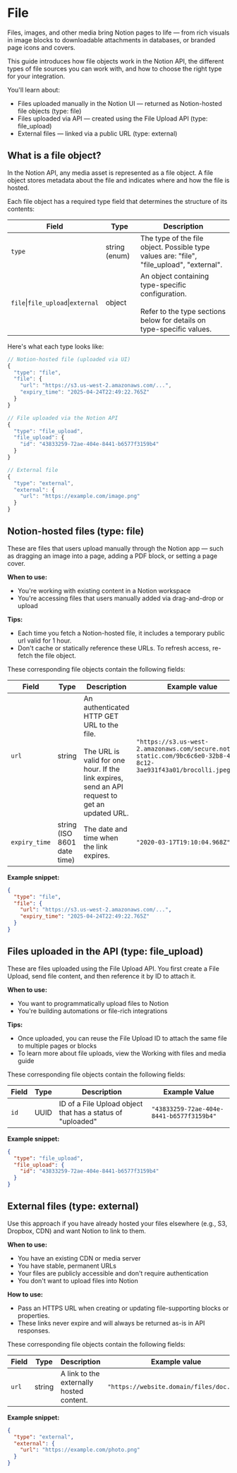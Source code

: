 # File

Files, images, and other media bring Notion pages to life — from rich visuals in image blocks to downloadable attachments in databases, or branded page icons and covers.

This guide introduces how file objects work in the Notion API, the different types of file sources you can work with, and how to choose the right type for your integration.

You'll learn about:

- Files uploaded manually in the Notion UI — returned as Notion-hosted file objects (type: file)
- Files uploaded via API — created using the File Upload API (type: file_upload)
- External files — linked via a public URL (type: external)

## What is a file object?

In the Notion API, any media asset is represented as a file object. A file object stores metadata about the file and indicates where and how the file is hosted.

Each file object has a required type field that determines the structure of its contents:

| Field | Type | Description |
|-------|------|-------------|
| `type` | string (enum) | The type of the file object. Possible type values are: "file", "file_upload", "external". |
| `file`\|`file_upload`\|`external` | object | An object containing type-specific configuration.<br><br>Refer to the type sections below for details on type-specific values. |

Here's what each type looks like:

```javascript
// Notion-hosted file (uploaded via UI)
{
  "type": "file",
  "file": {
    "url": "https://s3.us-west-2.amazonaws.com/...",
    "expiry_time": "2025-04-24T22:49:22.765Z"
  }
}

// File uploaded via the Notion API
{
  "type": "file_upload",
  "file_upload": {
    "id": "43833259-72ae-404e-8441-b6577f3159b4"
  }
}

// External file
{
  "type": "external",
  "external": {
    "url": "https://example.com/image.png"
  }
}
```

## Notion-hosted files (type: file)

These are files that users upload manually through the Notion app — such as dragging an image into a page, adding a PDF block, or setting a page cover.

**When to use:**

- You're working with existing content in a Notion workspace
- You're accessing files that users manually added via drag-and-drop or upload

**Tips:**

- Each time you fetch a Notion-hosted file, it includes a temporary public url valid for 1 hour.
- Don't cache or statically reference these URLs. To refresh access, re-fetch the file object.

These corresponding file objects contain the following fields:

| Field | Type | Description | Example value |
|-------|------|-------------|---------------|
| `url` | string | An authenticated HTTP GET URL to the file.<br><br>The URL is valid for one hour. If the link expires, send an API request to get an updated URL. | `"https://s3.us-west-2.amazonaws.com/secure.notion-static.com/9bc6c6e0-32b8-4d55-8c12-3ae931f43a01/brocolli.jpeg?..."` |
| `expiry_time` | string (ISO 8601 date time) | The date and time when the link expires. | `"2020-03-17T19:10:04.968Z"` |

**Example snippet:**

```json
{
  "type": "file",
  "file": {
    "url": "https://s3.us-west-2.amazonaws.com/...",
    "expiry_time": "2025-04-24T22:49:22.765Z"
  }
}
```

## Files uploaded in the API (type: file_upload)

These are files uploaded using the File Upload API. You first create a File Upload, send file content, and then reference it by ID to attach it.

**When to use:**

- You want to programmatically upload files to Notion
- You're building automations or file-rich integrations

**Tips:**

- Once uploaded, you can reuse the File Upload ID to attach the same file to multiple pages or blocks
- To learn more about file uploads, view the Working with files and media guide

These corresponding file objects contain the following fields:

| Field | Type | Description | Example Value |
|-------|------|-------------|---------------|
| `id` | UUID | ID of a File Upload object that has a status of "uploaded" | `"43833259-72ae-404e-8441-b6577f3159b4"` |

**Example snippet:**

```json
{
  "type": "file_upload",
  "file_upload": {
    "id": "43833259-72ae-404e-8441-b6577f3159b4"
  }
}
```

## External files (type: external)

Use this approach if you have already hosted your files elsewhere (e.g., S3, Dropbox, CDN) and want Notion to link to them.

**When to use:**

- You have an existing CDN or media server
- You have stable, permanent URLs
- Your files are publicly accessible and don't require authentication
- You don't want to upload files into Notion

**How to use:**

- Pass an HTTPS URL when creating or updating file-supporting blocks or properties.
- These links never expire and will always be returned as-is in API responses.

These corresponding file objects contain the following fields:

| Field | Type | Description | Example value |
|-------|------|-------------|---------------|
| `url` | string | A link to the externally hosted content. | `"https://website.domain/files/doc.txt"` |

**Example snippet:**

```json
{
  "type": "external",
  "external": {
    "url": "https://example.com/photo.png"
  }
}
```